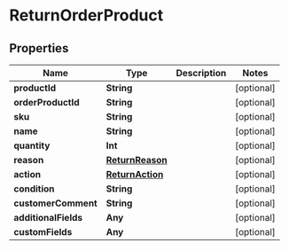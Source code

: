 

# ReturnOrderProduct


## Properties

Name | Type | Description | Notes
------------ | ------------- | ------------- | -------------
**productId** | **String** |  |  [optional]
**orderProductId** | **String** |  |  [optional]
**sku** | **String** |  |  [optional]
**name** | **String** |  |  [optional]
**quantity** | **Int** |  |  [optional]
**reason** | [**ReturnReason**](ReturnReason.md) |  |  [optional]
**action** | [**ReturnAction**](ReturnAction.md) |  |  [optional]
**condition** | **String** |  |  [optional]
**customerComment** | **String** |  |  [optional]
**additionalFields** | **Any** |  |  [optional]
**customFields** | **Any** |  |  [optional]



